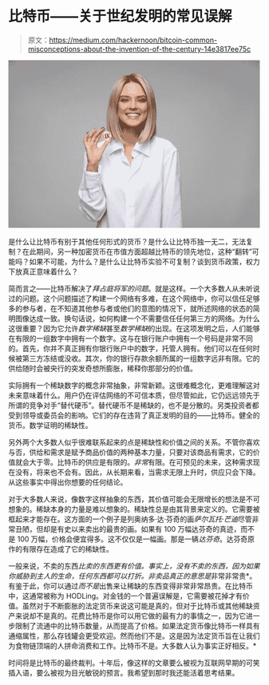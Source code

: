 # 比特币——关于世纪发明的常见误解

> 原文：<https://medium.com/hackernoon/bitcoin-common-misconceptions-about-the-invention-of-the-century-14e3817ee75c>

![](img/2dbf9e722438ef668bfbb89b6be85af3.png)

是什么让比特币有别于其他任何形式的货币？是什么让比特币独一无二，无法复制？在此期间，另一种加密货币在市值方面超越比特币的领先地位，这种“翻转”可能吗？如果不可能，为什么？是什么让比特币实验不可复制？谈到货币政策，权力下放真正意味着什么？

简而言之——比特币解决了*拜占庭将军的问题*。就是这样。一个大多数人从未听说过的问题。这个问题描述了构建一个网络有多难，在这个网络中，你可以信任足够多的参与者，在不知道其他参与者或他们的意图的情况下，就所述网络的状态的简明图像达成一致。换句话说，如何构建一个不需要信任任何第三方的网络。为什么这很重要？因为它允许*数字稀缺*甚至*数学稀缺*的出现。在这项发明之后，人们能够在有限的一组数字中拥有一个数字。这与在银行账户中拥有一个号码是非常不同的。首先，你并不真正拥有你银行账户中的数字，托管人拥有。他们可以在任何时候被第三方冻结或没收。其次，你的银行存款余额所属的一组数字远非有限。它的供给随时会被央行的突发奇想所膨胀，稀释你那部分的价值。

实际拥有一个稀缺数字的概念非常抽象，非常新颖。这很难概念化，更难理解这对未来意味着什么。用户仍在评估网络的不可信本质，但尽管如此，它仍远远领先于所谓的竞争对手“替代硬币”。替代硬币不是稀缺的，也不是分散的。另类投资者都受到领导或委员会的影响。它们的存在违背了真正发明的目的——比特币。健全的货币。数学证明的稀缺性。

另外两个大多数人似乎很难联系起来的点是稀缺性和价值之间的关系。不管你喜欢与否，供给和需求是赋予商品价值的两种基本力量，只要对该商品有需求，它的价值就会大于零。比特币的供应是有限的。*非常*有限。在可预见的未来，这种需求现在没有，将来也不会有。因此，从长期来看，当需求无限上升时，供应只会下降。从这些事实中得出你想要的任何结论。

对于大多数人来说，像数字这样抽象的东西，其价值可能会无限增长的想法是不可想象的。稀缺本身的力量是难以想象的。稀缺性总是由其背景来定义的。它需要被框起来才能存在。这方面的一个例子是列奥纳多·达·芬奇的画*萨尔瓦托·芒迪*尽管非常丑陋，但却是有史以来卖出的最贵的画。如果有 100 万幅达芬奇的真迹，而不是 100 万幅，价格会便宜得多。这不仅仅是一幅画。那是一辆*达芬奇*。达芬奇原作的有限存在造成了它的稀缺性。

一般来说，不卖的东西*比卖的东西更有价值。事实上，没有不卖的东西，因为如果你威胁到主人的生命，任何东西都可以打折。*非卖品*真正的意思是*非常非常贵*。有鉴于此，你可以通过*而不是*出售来让稀缺的东西变得非常非常昂贵。在比特币中，这通常被称为 HODLing。对金钱的一个普遍误解是，它需要被花掉才有价值。虽然对于不断膨胀的法定货币来说这可能是真的，但对于比特币或其他稀缺资产来说却不是真的。花费比特币是你可以用它做的最有力的事情之一，因为它进一步限制了流通中的比特币数量，从而提高了价格。如果法定货币像比特币一样具有通缩属性，那么存钱罐会更受欢迎。然而他们不是。这是因为法定货币旨在让我们为食物链顶端的人拼命消费和工作。比特币不是。大多数人认为事实正好相反。*

时间将是比特币的最终裁判。十年后，像这样的文章要么被视为互联网早期的可笑插入语，要么被视为目光敏锐的预言。我希望到那时我还能活着思考结果。